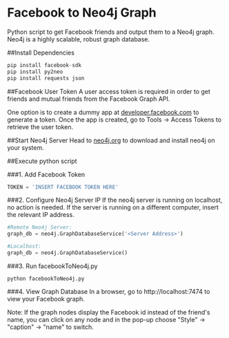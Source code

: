 Facebook to Neo4j Graph
============

Python script to get Facebook friends and output them to a Neo4j graph. Neo4j is
a highly scalable, robust graph database.


##Install Dependencies

```python
pip install facebook-sdk
pip install py2neo
pip install requests json
```

##Facebook User Token
A user access token is required in order to get friends and mutual friends from the
Facebook Graph API.

One option is to create a dummy app at [developer.facebook.com](developer.facebook.com)
to generate a token. Once the app is created, go to Tools -> Access Tokens to
retrieve the user token.

##Start Neo4j Server
Head to [neo4j.org](www.neo4j.org) to download and install neo4j on your system.

##Execute python script

###1. Add Facebook Token
```python
TOKEN = 'INSERT FACEBOOK TOKEN HERE'
```

###2. Configure Neo4j Server IP
If the neo4j server is running on localhost, no action is needed.
If the server is running on a different computer, insert the relevant IP address.
```python
#Remote Neo4j Server:
graph_db = neo4j.GraphDatabaseService('<Server Address>')

#Localhost:
graph_db = neo4j.GraphDatabaseService()
```
###3. Run facebookToNeo4j.py
```
python facebookToNeo4j.py
```

###4. View Graph Database
In a browser, go to http://localhost:7474 to view your Facebook graph.


Note: If the graph nodes display the Facebook id instead of the
friend's name, you can click on any node and in the pop-up choose "Style" ->
"caption" -> "name" to switch.
